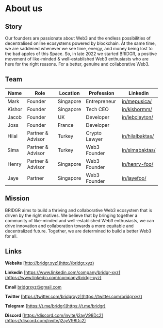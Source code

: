 # About us

## Story

Our founders are passionate about Web3 and the endless possibilities of decentralised online ecosystems powered by blockchain. At the same time, we are saddened whenever we see time, energy, and money being lost to the bad apples of this Space. So, in late 2022 we started BRIDGR, a positive movement of like-minded & well-established Web3 enthusiasts who are here for the right reasons. For a better, genuine and collaborative Web3.



## Team

| Name   | Role              | Location  | Profession    | Linkedin                                                    |
| ------ | ----------------- | --------- | ------------- | ----------------------------------------------------------- |
| Mark   | Founder           | Singapore | Entrepreneur  | [in/mepusica/](https://www.linkedin.com/in/mepusica/)       |
| Kishor | Founder           | Singapore | Tech CEO      | [in/kishormm/](https://www.linkedin.com/in/kishormm/)       |
| Jacob  | Founder           | UK        | Developer     | [in/jebclayton/](https://www.linkedin.com/in/jebclayton/)   |
| Joss   | Founder           | France    | Developer     |                                                             |
| Hilal  | Partner & Advisor | Turkey    | Crypto Lawyer | [in/hilalbaktas/](https://www.linkedin.com/in/hilalbaktas/) |
| Sima   | Partner & Advisor | Turkey    | Web3 Founder  | [in/simabaktas/](https://www.linkedin.com/in/simabaktas/)   |
| Henry  | Partner & Advisor | Singapore | Web3 Founder  | [in/henry-foo/](https://www.linkedin.com/in/henry-foo/)     |
| Jaye   | Partner           | Singapore | Web3 Founder  | [in/jayefoo/](https://www.linkedin.com/in/jayefoo/)         |



## Mission

BRIDGR aims to build a thriving and collaborative Web3 ecosystem that is driven by the right motives. We believe that by bringing together a community of like-minded and well-established Web3 enthusiasts, we can drive innovation and collaboration towards a more equitable and decentralized future. Together, we are determined to build a better Web3 for all.



## Links

**Website** [http://bridgr.xyz](http://bridgr.xyz)

**Linkedin** [https://www.linkedin.com/company/bridgr-xyz](https://www.linkedin.com/company/bridgr-xyz)

**Email** [bridgrxyz@gmail.com](mailto:bridgrxyz@gmail.com)

**Twitter** [https://twitter.com/bridgrxyz](https://twitter.com/bridgrxyz)

**Telegram** [https://t.me/bridgr](https://t.me/bridgr)

**Discord** [https://discord.com/invite/j2ayV98Dc2](https://discord.com/invite/j2ayV98Dc2)
